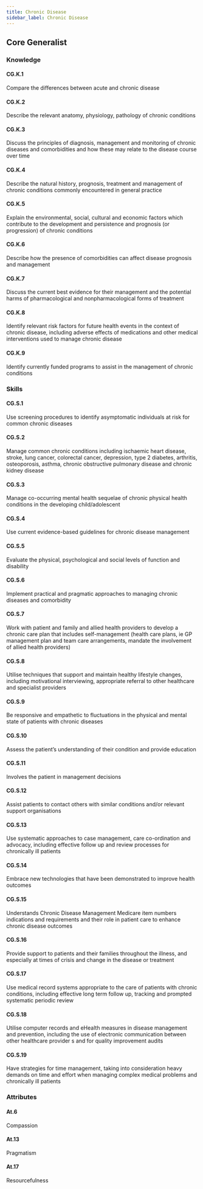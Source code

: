 ```yaml
---
title: Chronic Disease
sidebar_label: Chronic Disease
---
```

## Core Generalist

### Knowledge

#### CG.K.1

Compare the differences between acute and chronic disease

#### CG.K.2

Describe the relevant anatomy, physiology, pathology of chronic conditions

#### CG.K.3

Discuss the principles of diagnosis, management and monitoring of chronic diseases and comorbidities and how these may relate to the disease course over time

#### CG.K.4

Describe the natural history, prognosis, treatment and management of chronic conditions commonly encountered in general practice

#### CG.K.5

Explain the environmental, social, cultural and economic factors which contribute to the development and persistence and prognosis (or progression) of chronic conditions

#### CG.K.6

Describe how the presence of comorbidities can affect disease prognosis and management

#### CG.K.7

Discuss the current best evidence for their management and the potential harms of pharmacological and nonpharmacological forms of treatment

#### CG.K.8

Identify relevant risk factors for future health events in the context of chronic disease, including adverse effects of medications and other medical interventions used to manage chronic disease

#### CG.K.9

Identify currently funded programs to assist in the management of chronic conditions

### Skills

#### CG.S.1

Use screening procedures to identify asymptomatic individuals at risk for common chronic diseases

#### CG.S.2

Manage common chronic conditions including ischaemic heart disease, stroke, lung cancer, colorectal cancer, depression, type 2 diabetes, arthritis, osteoporosis, asthma, chronic obstructive pulmonary disease and chronic kidney disease

#### CG.S.3

Manage co-occurring mental health sequelae of chronic physical health conditions in the developing child/adolescent

#### CG.S.4

Use current evidence-based guidelines for chronic disease management

#### CG.S.5

Evaluate the physical, psychological and social levels of function and disability

#### CG.S.6

Implement practical and pragmatic approaches to managing chronic diseases and comorbidity 

#### CG.S.7

Work with patient and family and allied health providers to develop a chronic care plan that includes self-management (health care plans, ie GP management plan and team care arrangements, mandate the involvement of allied health providers) 

#### CG.S.8

Utilise techniques that support and maintain healthy lifestyle changes, including motivational interviewing, appropriate referral to other healthcare and specialist providers

#### CG.S.9

Be responsive and empathetic to fluctuations in the physical and mental state of patients with chronic diseases

#### CG.S.10

Assess the patient’s understanding of their condition and provide education 

#### CG.S.11

Involves the patient in management decisions

#### CG.S.12

Assist patients to contact others with similar conditions and/or relevant support organisations

#### CG.S.13

Use systematic approaches to case management, care co-ordination and advocacy, including effective follow up and review processes for chronically ill patients

#### CG.S.14

Embrace new technologies that have been demonstrated to improve health outcomes

#### CG.S.15

Understands Chronic Disease Management Medicare item numbers indications and requirements and their role in patient care to enhance chronic disease outcomes 

#### CG.S.16

Provide support to patients and their families throughout the illness, and especially at times of crisis and change in the disease or treatment

#### CG.S.17

Use medical record systems appropriate to the care of patients with chronic conditions, including effective long term follow up, tracking and prompted systematic periodic review

#### CG.S.18

Utilise computer records and eHealth measures in disease management and prevention, including the use of electronic communication between other healthcare provider s and for quality improvement audits

#### CG.S.19

Have strategies for time management, taking into consideration heavy demands on time and effort when managing complex medical problems and chronically ill patients

### Attributes

#### At.6

Compassion

#### At.13

Pragmatism

#### At.17

Resourcefulness